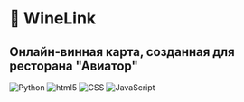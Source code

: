 
# 🍷 WineLink
## Онлайн-винная карта, созданная для ресторана "Авиатор"

<img alt="Python" src="https://img.shields.io/badge/Python%20-%2314354C.svg?style=flat-square&logo=python&logoColor=white" /> <img alt="html5" src="https://img.shields.io/badge/-HTML5-E34F26?style=flat-square&logo=html5&logoColor=white" />
<img alt="CSS" src="https://img.shields.io/badge/CSS%20-%231572B6.svg?style=flat-square&logo=css3&logoColor=white" />
<img alt="JavaScript" src="https://img.shields.io/badge/JavaScript%20-%23F7DF1E.svg?style=flat-square&logo=javascript&logoColor=black" />
